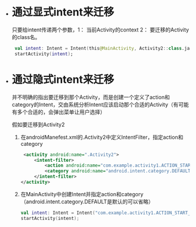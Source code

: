 - # 通过显式intent来迁移

  只要给intent传递两个参数，1： 当前Activity的context  2： 要迁移的Activity的class名。

  ```kotlin
   val intent: Intent = Intent(this@MainActivity, Activity2::class.java);
   startActivity(intent);
  ```

  

- # 通过隐式intent来迁移

  并不明确的指出要迁移到那个Activity，而是创建一个定义了action和category的Intent，交由系统分析Intent应该启动那个合适的Activity（有可能有多个合适的，会弹出菜单让用户选择）

  假如要迁移到Activity2

  1. 在androidManefest.xml的.Activity2中定义IntentFilter，指定action和category

     ```xml
      <activity android:name=".Activity2">
          <intent-filter>
              <action android:name="com.example.activity1.ACTION_START_ACTIVITY" />
              <category android:name="android.intent.category.DEFAULT" />
          </intent-filter>
     </activity>
     ```

     

  2. 在MainActivity中创建Intent并指定action和category （android.intent.category.DEFAULT是默认的可以省略）

     ```kotlin
     val intent: Intent = Intent("com.example.activity1.ACTION_START_ACTIVITY");
     startActivity(intent);
     ```

     

  